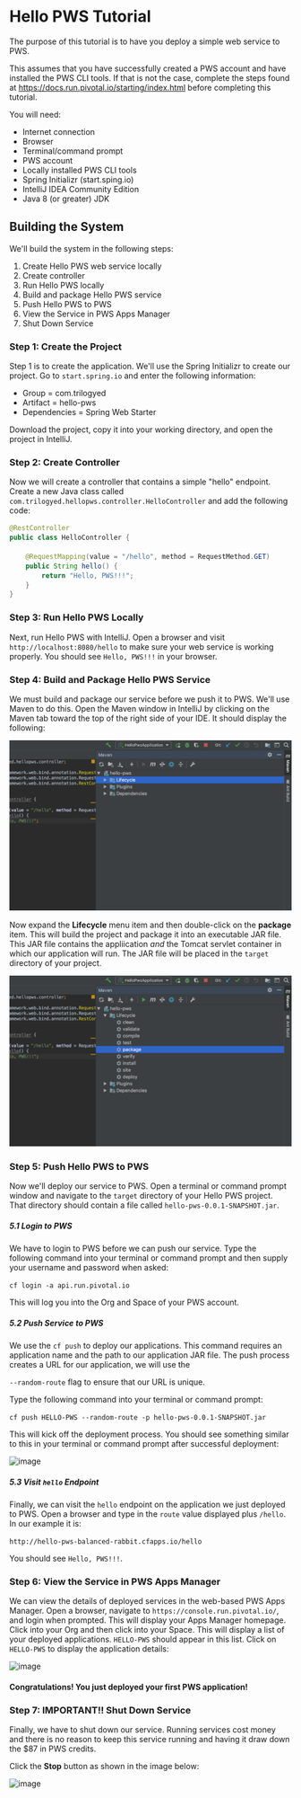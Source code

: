 # Hello PWS Tutorial

The purpose of this tutorial is to have you deploy a simple web service to PWS.

This assumes that you have successfully created a PWS account and have installed the PWS CLI tools. If that is not the case, complete the steps found at https://docs.run.pivotal.io/starting/index.html before completing this tutorial.

You will need:

* Internet connection
* Browser
* Terminal/command prompt
* PWS account
* Locally installed PWS CLI tools
* Spring Initializr (start.sping.io)
* IntelliJ IDEA Community Edition
* Java 8 (or greater) JDK

## Building the System

We'll build the system in the following steps:

1. Create Hello PWS web service locally
2. Create controller
3. Run Hello PWS locally
4. Build and package Hello PWS service
5. Push Hello PWS to PWS
6. View the Service in PWS Apps Manager
7. Shut Down Service

### Step 1: Create the Project

Step 1 is to create the application.  We'll use the Spring Initializr to create our project. Go to ```start.spring.io``` and enter the following information:

- Group = com.trilogyed
- Artifact = hello-pws
- Dependencies = Spring Web Starter

Download the project, copy it into your working directory, and open the project in IntelliJ.

### Step 2: Create Controller

Now we will create a controller that contains a simple "hello" endpoint. Create a new Java class called ```com.trilogyed.hellopws.controller.HelloController``` and add the following code:

```java
@RestController
public class HelloController {

    @RequestMapping(value = "/hello", method = RequestMethod.GET)
    public String hello() {
        return "Hello, PWS!!!";
    }
}
```

### Step 3: Run Hello PWS Locally

Next, run Hello PWS with IntelliJ. Open a browser and visit ```http://localhost:8080/hello``` to make sure your web service is working properly. You should see ```Hello, PWS!!!``` in your browser.

### Step 4: Build and Package Hello PWS Service

We must build and package our service before we push it to PWS. We'll use Maven to do this. Open the Maven window in IntelliJ by clicking on the Maven tab toward the top of the right side of your IDE. It should display the following:

![image](images/open-maven-window.png)

Now expand the **Lifecycle** menu item and then double-click on the **package** item. This will build the project and package it into an executable JAR file. This JAR file contains the appliication *and* the Tomcat servlet container in which our application will run. The JAR file will be placed in the ```target``` directory of your project.

![image](images/maven-package.png) 

### Step 5: Push Hello PWS to PWS

Now we'll deploy our service to PWS. Open a terminal or command prompt window and navigate to the ```target``` directory of your Hello PWS project. That directory should contain a file called ```hello-pws-0.0.1-SNAPSHOT.jar```.

##### 5.1 Login to PWS

We have to login to PWS before we can push our service. Type the following command into your terminal or command prompt and then supply your username and password when asked:

```cf login -a api.run.pivotal.io```

This will log you into the Org and Space of your PWS account.

##### 5.2 Push Service to PWS

We use the ```cf push``` to deploy our applications.  This command requires an application name and the path to our application JAR file. The push process creates a URL for our application, we will use the 

```--random-route``` flag to ensure that our URL is unique.

Type the following command into your terminal or command prompt:

```cf push HELLO-PWS --random-route -p hello-pws-0.0.1-SNAPSHOT.jar```

This will kick off the deployment process. You should see something similar to this in your terminal or command prompt after successful deployment:

![image](images/push-success.png)

##### 5.3 Visit ```hello``` Endpoint

Finally, we can visit the ```hello``` endpoint on the application we just deployed to PWS. Open a browser and type in the ```route``` value displayed plus ```/hello```. In our example it is:

```http://hello-pws-balanced-rabbit.cfapps.io/hello```

You should see ```Hello, PWS!!!```.

### Step 6: View the Service in PWS Apps Manager

We can view the details of deployed services in the web-based PWS Apps Manager. Open a browser, navigate to ```https://console.run.pivotal.io/```, and login when prompted. This will display your Apps Manager homepage. Click into your Org and then click into your Space. This will display a list of your deployed applications. ```HELLO-PWS``` should appear in this list. Click on ```HELLO-PWS``` to display the application details:

![image](images/apps-manager.png)



#### **Congratulations! You just deployed your first PWS application!**



### Step 7: IMPORTANT!! Shut Down Service

Finally, we have to shut down our service. Running services cost money and there is no reason to keep this service running and having it draw down the $87 in PWS credits.

Click the **Stop** button as shown in the image below:

![image](images/apps-manager-stop-app.png)